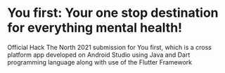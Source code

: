 # You first: Your one stop destination for everything mental health! 

Official Hack The North 2021 submission for You first, which is a cross platform app developed on Android Studio using Java and Dart programming language along with use of the Flutter Framework
